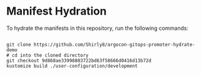 
# Manifest Hydration

To hydrate the manifests in this repository, run the following commands:

```shell

git clone https://github.com/Shirly8/argocon-gitops-promoter-hydrate-demo
# cd into the cloned directory
git checkout 9d868ae33998803722bd63f58666d0416d13b72d
kustomize build ./user-configuration/development
```